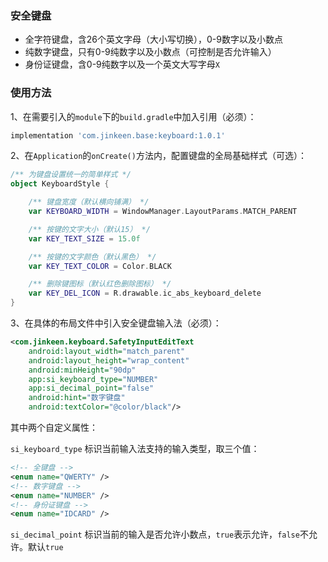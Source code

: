 ### 安全键盘

- 全字符键盘，含26个英文字母（大小写切换），0-9数字以及小数点
- 纯数字键盘，只有0-9纯数字以及小数点（可控制是否允许输入）
- 身份证键盘，含0-9纯数字以及一个英文大写字母`X`

### 使用方法

1、在需要引入的`module`下的`build.gradle`中加入引用（必须）：

```groovy
implementation 'com.jinkeen.base:keyboard:1.0.1'
```

2、在`Application`的`onCreate()`方法内，配置键盘的全局基础样式（可选）：

```kotlin
/** 为键盘设置统一的简单样式 */
object KeyboardStyle {

    /** 键盘宽度（默认横向铺满） */
    var KEYBOARD_WIDTH = WindowManager.LayoutParams.MATCH_PARENT

    /** 按键的文字大小（默认15） */
    var KEY_TEXT_SIZE = 15.0f

    /** 按键的文字颜色（默认黑色） */
    var KEY_TEXT_COLOR = Color.BLACK

    /** 删除键图标（默认红色删除图标） */
    var KEY_DEL_ICON = R.drawable.ic_abs_keyboard_delete
}
```

3、在具体的布局文件中引入安全键盘输入法（必须）：

```xml
<com.jinkeen.keyboard.SafetyInputEditText
    android:layout_width="match_parent"
    android:layout_height="wrap_content"
    android:minHeight="90dp"
    app:si_keyboard_type="NUMBER"
    app:si_decimal_point="false"
    android:hint="数字键盘"
    android:textColor="@color/black"/>
```

其中两个自定义属性：

`si_keyboard_type` 标识当前输入法支持的输入类型，取三个值：

```xml
<!-- 全键盘 -->
<enum name="QWERTY" />
<!-- 数字键盘 -->
<enum name="NUMBER" />
<!-- 身份证键盘 -->
<enum name="IDCARD" />
```

`si_decimal_point` 标识当前的输入是否允许小数点，`true`表示允许，`false`不允许。默认`true`